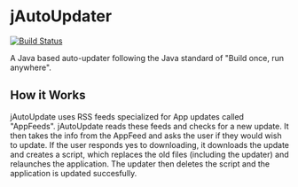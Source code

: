 jAutoUpdater
============

[![Build Status](https://travis-ci.org/JTWalraven/jAutoUpdater.png?branch=master)](https://travis-ci.org/JTWalraven/jAutoUpdater)

A Java based auto-updater following the Java standard of "Build once, run anywhere".

## How it Works
jAutoUpdate uses RSS feeds specialized for App updates called "AppFeeds". jAutoUpdate reads these feeds and checks for a new update. It then takes the info from the AppFeed and asks the user if they would wish to update. If the user responds yes to downloading, it downloads the update and creates a script, which replaces the old files (including the updater) and relaunches the application. The updater then deletes the script and the application is updated succesfully.
